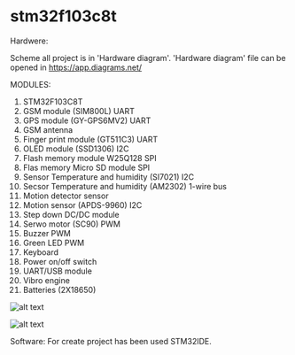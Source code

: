 # stm32f103c8t
Hardwere:

Scheme all project is in 'Hardware diagram'.
'Hardware diagram' file can be opened in https://app.diagrams.net/

  MODULES:
1. STM32F103C8T
2. GSM module (SIM800L)                           UART
3. GPS module (GY-GPS6MV2)                        UART
4. GSM antenna
5. Finger print module (GT511C3)                  UART 
6. OLED module  (SSD1306)                         I2C
7. Flash memory module W25Q128                    SPI
8. Flas memory Micro SD module                    SPI
9. Sensor Temperature and humidity (SI7021)       I2C
10. Secsor Temperature and humidity (AM2302)      1-wire bus
11. Motion detector sensor                        
12. Motion sensor (APDS-9960)                     I2C
13. Step down DC/DC module
14. Serwo motor (SC90)                            PWM
15. Buzzer                                        PWM
16. Green LED                                     PWM
17. Keyboard
18. Power on/off switch
19. UART/USB module
20. Vibro engine
21. Batteries (2X18650)


![alt text](https://github.com/OlegDemk/stm32f103c8t/blob/master/20210217_151044.jpg)

![alt text](https://github.com/OlegDemk/stm32f103c8t/blob/master/20210217_151504.jpg)

Software:
For create project has been used STM32IDE.
